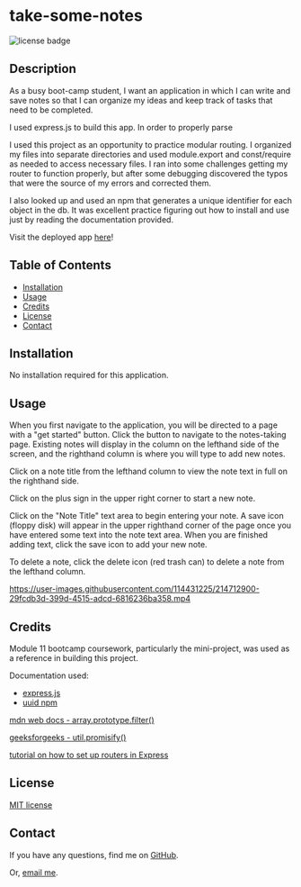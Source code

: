 # take-some-notes

![license badge](https://img.shields.io/github/license/rbkeyes/take-some-notes)

## Description

As a busy boot-camp student, I want an application in which I can write and save notes so that I can organize my ideas and keep track of tasks that need to be completed. 

I used express.js to build this app. In order to properly parse 

I used this project as an opportunity to practice modular routing. I organized my files into separate directories and used module.export and const/require as needed to access necessary files. I ran into some challenges getting my router to function properly, but after some debugging discovered the typos that were the source of my errors and corrected them. 

I also looked up and used an npm that generates a unique identifier for each object in the db. It was excellent practice figuring out how to install and use just by reading the documentation provided. 

Visit the deployed app [here](https://git.heroku.com/take-some-notes.git)!

## Table of Contents

- [Installation](#installation)
- [Usage](#usage)
- [Credits](#credits)
- [License](#license)
- [Contact](#contact)

## Installation

No installation required for this application.

## Usage

When you first navigate to the application, you will be directed to a page with a "get started" button. Click the button to navigate to the notes-taking page. Existing notes will display in the column on the lefthand side of the screen, and the righthand column is where you will type to add new notes. 

Click on a note title from the lefthand column to view the note text in full on the righthand side. 

Click on the plus sign in the upper right corner to start a new note. 

Click on the "Note Title" text area to begin entering your note. A save icon (floppy disk) will appear in the upper righthand corner of the page once you have entered some text into the note text area. When you are finished adding text, click the save icon to add your new note.

To delete a note, click the delete icon (red trash can) to delete a note from the lefthand column.

https://user-images.githubusercontent.com/114431225/214712900-29fcdb3d-399d-4515-adcd-6816236ba358.mp4


## Credits

Module 11 bootcamp coursework, particularly the mini-project, was used as a reference in building this project.

Documentation used:
- [express.js](https://expressjs.com/)
- [uuid npm](https://www.npmjs.com/package/uuid)

[mdn web docs - array.prototype.filter()](https://developer.mozilla.org/en-US/docs/Web/JavaScript/Reference/Global_Objects/Array/filter)

[geeksforgeeks - util.promisify()](https://www.geeksforgeeks.org/node-js-util-promisify-method/)

[tutorial on how to set up routers in Express](https://medium.com/@zachcaceres/child-routers-in-express-56f904597b1b)

## License

[MIT license](./LICENSE)

## Contact

If you have any questions, find me on [GitHub](https://github.com/rbkeyes).

Or, [email me](mailto:rbkeyes@gmail.com).
